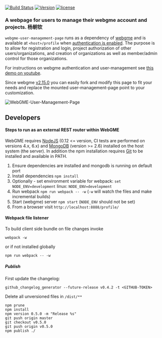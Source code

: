 [![Build Status](https://travis-ci.org/webgme/user-management-page.svg?branch=master)](https://travis-ci.org/webgme/user-management-page)
[![Version](https://badge.fury.io/js/webgme-user-management-page.svg)](https://www.npmjs.com/package/webgme-user-management-page)
[![license](https://img.shields.io/github/license/mashape/apistatus.svg?maxAge=2592000)](https://opensource.org/licenses/MIT)

### A webpage for users to manage their webgme account and projects.  杨朝钦
`webgme-user-management-page` runs as a dependency of [webgme](https://github.com/webgme/webgme) and is available at `<host>/profile`
when [authentication is enabled](https://github.com/webgme/webgme/wiki/Users-and-Authentication). The purpose is to
allow for registration and login, project authorization of other users/organizations, and creation of
organizations as well as member/admin control for those organizations.

For instructions on webgme authentication and user-management see [this demo on youtube](https://www.youtube.com/watch?v=xS6_FK8kZhE).

Since webgme [v2.15.0](https://github.com/webgme/webgme/releases/) you can easily fork and modify this page to fit your needs
and replace the mounted user-management-page point to your customization.

![WebGME-User-Management-Page](images/landing-page.png "Web-app is based on AdminLTE")

## Developers
#### Steps to run as an external REST router within WebGME

WebGME requires [NodeJS](https://nodejs.org/) (0.12 <= version, CI tests are performed on versions 4.x, 6.x) and [MongoDB](https://www.mongodb.com/) (version >= 2.6) installed on the host system (the server).
In addition the npm installation requires [Git](https://git-scm.com) to be installed and available in PATH.

1. Ensure dependencies are installed and mongodb is running on default port 
2. Install dependencies `npm install`
3. Optionally - set environment variable for webpack: `set NODE_ENV=development` linux: `NODE_ENV=development`
3. Run webpack `npm run webpack -- -w` (`-w` will watch the files and make incremental builds)
4. Start (webgme) server `npm start` (`NODE_ENV` should not be set)
5. From a browser visit `http://localhost:8888/profile/`


#### Webpack file listener
To build client side bundle on file changes invoke
```
webpack -w
```
or if not installed globally
```
npm run webpack -- -w
```

##### Publish
First update the changelog:

```
github_changelog_generator --future-release v0.4.2 -t <GITHUB-TOKEN>
```


Delete all unversioned files in `/dist/**`
```
npm prune
npm install
npm version 0.5.0 -m "Release %s"
git push origin master
git checkout v0.5.0
git push origin v0.5.0
npm publish ./
```
